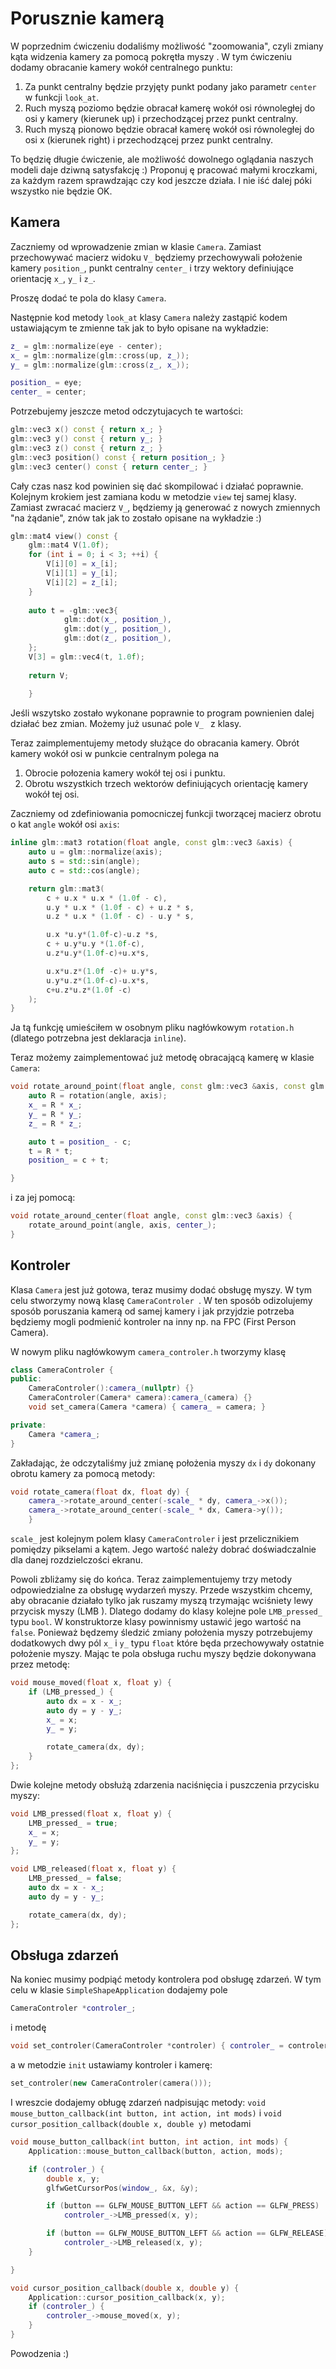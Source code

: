 # Porusznie kamerą

W poprzednim ćwiczeniu dodaliśmy możliwość "zoomowania", czyli zmiany kąta widzenia kamery za pomocą pokrętła myszy . W
tym ćwiczeniu dodamy obracanie kamery wokół centralnego punktu:

1. Za punkt centralny będzie przyjęty punkt podany jako parametr `center` w funkcji  `look_at`.
1. Ruch myszą poziomo będzie obracał kamerę wokół osi równoległej do osi y kamery (kierunek up) i przechodzącej przez
   punkt centralny.
2. Ruch myszą pionowo będzie obracał kamerę wokół osi równoległej do osi x (kierunek right) i przechodzącej przez punkt
   centralny.

To będzię długie ćwiczenie, ale możliwość dowolnego oglądania naszych modeli daje dziwną satysfakcję :) Proponuj ę
pracować małymi kroczkami, za każdym razem sprawdzając czy kod jeszcze działa. I nie iść dalej póki wszystko nie będzie
OK.

## Kamera

Zaczniemy od wprowadzenie zmian w klasie `Camera`. Zamiast przechowywać macierz widoku `V_` będziemy przechowywali
położenie kamery `position_`, punkt centralny `center_` i trzy wektory definiujące orientację `x_`, `y_` i `z_`.

Proszę dodać te pola do klasy `Camera`.

Następnie kod metody `look_at` klasy `Camera` należy zastąpić kodem ustawiającym te zmienne tak jak to było opisane na
wykładzie:

```c++
z_ = glm::normalize(eye - center);
x_ = glm::normalize(glm::cross(up, z_));
y_ = glm::normalize(glm::cross(z_, x_));

position_ = eye;
center_ = center;
```

Potrzebujemy jeszcze metod odczytujacych te wartości:

```c++
glm::vec3 x() const { return x_; }
glm::vec3 y() const { return y_; }
glm::vec3 z() const { return z_; }
glm::vec3 position() const { return position_; }
glm::vec3 center() const { return center_; }
```

Cały czas nasz kod powinien się dać skompilować i działać poprawnie. Kolejnym krokiem jest zamiana kodu w metodzie
`view` tej samej klasy. Zamiast zwracać macierz `V_`, będziemy ją generować z nowych zmiennych "na żądanie", znów tak
jak to zostało opisane na wykładzie :)

```c++
glm::mat4 view() const {
    glm::mat4 V(1.0f);
    for (int i = 0; i < 3; ++i) {
        V[i][0] = x_[i];
        V[i][1] = y_[i];
        V[i][2] = z_[i];
    }
    
    auto t = -glm::vec3{
            glm::dot(x_, position_),
            glm::dot(y_, position_),
            glm::dot(z_, position_),
    };
    V[3] = glm::vec4(t, 1.0f);
    
    return V;
    
    }
```  

Jeśli wszytsko zostało wykonane poprawnie to program pownienien dalej działać bez zmian. Możemy już usunać pole `V_
` z klasy.

Teraz zaimplementujemy metody służące do obracania kamery. Obrót kamery wokół osi w punkcie centralnym polega na

1. Obrocie połozenia kamery wokół tej osi i punktu.
2. Obrotu wszystkich trzech wektorów definiujących orientację kamery wokół tej osi.

Zaczniemy od zdefiniowania pomocniczej funkcji tworzącej macierz obrotu o kat `angle` wokół osi `axis`:

```c++
inline glm::mat3 rotation(float angle, const glm::vec3 &axis) {
    auto u = glm::normalize(axis);
    auto s = std::sin(angle);
    auto c = std::cos(angle);

    return glm::mat3(
        c + u.x * u.x * (1.0f - c),
        u.y * u.x * (1.0f - c) + u.z * s,
        u.z * u.x * (1.0f - c) - u.y * s,

        u.x *u.y*(1.0f-c)-u.z *s,
        c + u.y*u.y *(1.0f-c),
        u.z*u.y*(1.0f-c)+u.x*s,

        u.x*u.z*(1.0f -c)+ u.y*s,
        u.y*u.z*(1.0f-c)-u.x*s,
        c+u.z*u.z*(1.0f -c)
    );
}     
```

Ja tą funkcję umieściłem w osobnym pliku nagłówkowym `rotation.h` (dlatego potrzebna jest deklaracja `inline`).

Teraz możemy zaimplementować już metodę obracającą kamerę w klasie `Camera`:

```c++
void rotate_around_point(float angle, const glm::vec3 &axis, const glm::vec3 &c) {
    auto R = rotation(angle, axis);
    x_ = R * x_;
    y_ = R * y_;
    z_ = R * z_;

    auto t = position_ - c;
    t = R * t;
    position_ = c + t;

}
```

i za jej pomocą:

```c++
void rotate_around_center(float angle, const glm::vec3 &axis) {
    rotate_around_point(angle, axis, center_); 
}
```

## Kontroler

Klasa `Camera` jest już gotowa, teraz musimy dodać obsługę myszy. W tym celu stworzymy nową klasę `CameraControler
`. W ten sposób odizolujemy sposób poruszania kamerą od samej kamery i jak przyjdzie potrzeba będziemy mogli podmienić
kontroler na inny np. na FPC (First Person Camera).

W nowym pliku nagłówkowym `camera_controler.h` tworzymy klasę

```c++
class CameraControler {
public:
    CameraControler():camera_(nullptr) {}
    CameraControler(Camera* camera):camera_(camera) {}
    void set_camera(Camera *camera) { camera_ = camera; }

private:
    Camera *camera_; 
}
```

Zakładając, że odczytaliśmy już zmianę położenia myszy `dx` i `dy` dokonany obrotu kamery za pomocą metody:

```c++
void rotate_camera(float dx, float dy) {
    camera_->rotate_around_center(-scale_ * dy, camera_->x());
    camera_->rotate_around_center(-scale_ * dx, Camera->y());
    }
```

`scale_` jest kolejnym polem klasy `CameraControler`  i jest przelicznikiem pomiędzy pikselami a kątem. Jego wartość
należy dobrać doświadczalnie dla danej rozdzielczości ekranu.

Powoli zbliżamy się do końca. Teraz zaimplementujemy trzy metody odpowiedzialne za obsługę wydarzeń myszy. Przede
wszystkim chcemy, aby obracanie działało tylko jak ruszamy myszą trzymając wciśniety lewy przycisk myszy (LMB
). Dlatego dodamy do klasy kolejne pole `LMB_pressed_` typu `bool`. W konstruktorze klasy powinnismy ustawić jego
wartość na `false`. Ponieważ będzemy śledzić zmiany położenia myszy potrzebujemy dodatkowych dwy pól `x_` i `y_` typu
`float` które będa przechowywały ostatnie położenie myszy. Mając te pola obsługa ruchu myszy będzie dokonywana przez
metodę:

```c++
void mouse_moved(float x, float y) {
    if (LMB_pressed_) {
        auto dx = x - x_;
        auto dy = y - y_;
        x_ = x;
        y_ = y;

        rotate_camera(dx, dy);
    }
};
```   

Dwie kolejne metody obsłużą zdarzenia naciśnięcia i puszczenia przycisku myszy:

```c++
void LMB_pressed(float x, float y) {
    LMB_pressed_ = true;
    x_ = x;
    y_ = y;
};

void LMB_released(float x, float y) {
    LMB_pressed_ = false;
    auto dx = x - x_;
    auto dy = y - y_;

    rotate_camera(dx, dy);
};
``` 

## Obsługa zdarzeń

Na koniec musimy podpiąć metody kontrolera pod obsługę zdarzeń. W tym celu w klasie `SimpleShapeApplication` dodajemy
pole

```c++
CameraControler *controler_;
```

i metodę

```c++
void set_controler(CameraControler *controler) { controler_ = controler; }
```

a w metodzie  `init` ustawiamy kontroler i kamerę:

```c++
set_controler(new CameraControler(camera()));
```

I wreszcie dodajemy obługę zdarzeń nadpisując metody:
`void mouse_button_callback(int button, int action, int mods)` i
`void cursor_position_callback(double x, double y)` metodami

```c++
void mouse_button_callback(int button, int action, int mods) {
    Application::mouse_button_callback(button, action, mods);

    if (controler_) {
        double x, y;
        glfwGetCursorPos(window_, &x, &y);

        if (button == GLFW_MOUSE_BUTTON_LEFT && action == GLFW_PRESS)
            controler_->LMB_pressed(x, y);

        if (button == GLFW_MOUSE_BUTTON_LEFT && action == GLFW_RELEASE)
            controler_->LMB_released(x, y);
    }

}

void cursor_position_callback(double x, double y) {
    Application::cursor_position_callback(x, y);
    if (controler_) {
        controler_->mouse_moved(x, y);
    }
}
```

Powodzenia :) 
 
